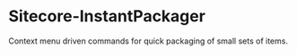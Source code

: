 Sitecore-InstantPackager
========================

Context menu driven commands for quick packaging of small sets of items.
